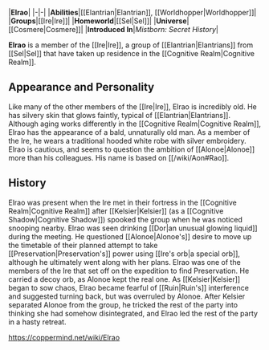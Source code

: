 |**Elrao**|
|-|-|
|**Abilities**|[[Elantrian\|Elantrian]], [[Worldhopper\|Worldhopper]]|
|**Groups**|[[Ire\|Ire]]|
|**Homeworld**|[[Sel\|Sel]]|
|**Universe**|[[Cosmere\|Cosmere]]|
|**Introduced In**|*Mistborn: Secret History*|

**Elrao** is a member of the [[Ire\|Ire]], a group of [[Elantrian\|Elantrians]] from [[Sel\|Sel]] that have taken up residence in the [[Cognitive Realm\|Cognitive Realm]].

## Appearance and Personality
Like many of the other members of the [[Ire\|Ire]], Elrao is incredibly old. He has silvery skin that glows faintly, typical of [[Elantrian\|Elantrians]]. Although aging works differently in the [[Cognitive Realm\|Cognitive Realm]], Elrao has the appearance of a bald, unnaturally old man. As a member of the Ire, he wears a traditional hooded white robe with silver embroidery. Elrao is cautious, and seems to question the ambition of [[Alonoe\|Alonoe]] more than his colleagues. His name is based on [[/wiki/Aon#Rao]].

## History
Elrao was present when the Ire met in their fortress in the [[Cognitive Realm\|Cognitive Realm]] after [[Kelsier\|Kelsier]] (as a [[Cognitive Shadow\|Cognitive Shadow]]) spooked the group when he was noticed snooping nearby. Elrao was seen drinking [[Dor\|an unusual glowing liquid]] during the meeting. He questioned [[Alonoe\|Alonoe's]] desire to move up the timetable of their planned attempt to take [[Preservation\|Preservation's]] power using [[Ire's orb\|a special orb]], although he ultimately went along with her plans.
Elrao was one of the members of the Ire that set off on the expedition to find Preservation. He carried a decoy orb, as Alonoe kept the real one. As [[Kelsier\|Kelsier]] began to sow chaos, Elrao became fearful of [[Ruin\|Ruin's]] interference and suggested turning back, but was overruled by Alonoe. After Kelsier separated Alonoe from the group, he tricked the rest of the party into thinking she had somehow disintegrated, and Elrao led the rest of the party in a hasty retreat.



https://coppermind.net/wiki/Elrao